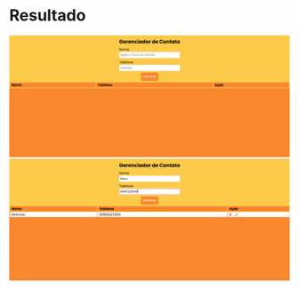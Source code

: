 <h1>Resultado</h1>
<img src="https://github.com/Mariianah-Santos/JavaScript/blob/main/html_css_js/10%20-%20gerenciador%20e%20contato/img/um.png">
<img src="https://github.com/Mariianah-Santos/JavaScript/blob/main/html_css_js/10%20-%20gerenciador%20e%20contato/img/dois.png">